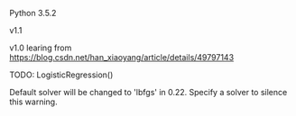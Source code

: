 Python 3.5.2

v1.1

v1.0 learing from https://blog.csdn.net/han_xiaoyang/article/details/49797143


TODO:
LogisticRegression()

Default solver will be changed to 'lbfgs' in 0.22. Specify a solver to silence this warning.